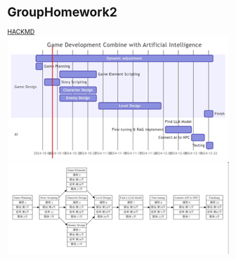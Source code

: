 # GroupHomework2

[HACKMD](https://hackmd.io/@tdbbbdev/r19rppPAA)
![Gantt Graph](Gantt.JPG)
![CPM Graph](CPM.JPG)
